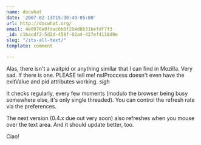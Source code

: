 ```yaml
---
name: docwhat
date: '2007-02-13T15:30:49-05:00'
url: http://docwhat.org/
email: 4e8076a0fdac6b8f284d8b316efdf7f3
_id: c1bacdf2-5d2d-458f-82a4-427ef4118d0e
slug: "/its-all-text/"
template: comment

---
```


Alas, there isn't a waitpid or anything similar that I can find in Mozilla.  Very sad.  If there is one.  PLEASE tell me!  nsIProccess doesn't even have the exitValue and pid attributes working. *sigh*

It checks regularly, every few moments (modulo the browser being busy somewhere else, it's only single threaded).  You can control the refresh rate via the preferences.

The next version (0.4.x due out very soon) also refreshes when you mouse over the text area.  And it should update better, too.

Ciao!
